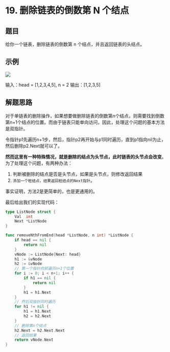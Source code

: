 # 19. 删除链表的倒数第 N 个结点

## 题目

给你一个链表，删除链表的倒数第 n 个结点，并且返回链表的头结点。

## 示例

![](https://assets.leetcode.com/uploads/2020/10/03/remove_ex1.jpg)

输入：head = [1,2,3,4,5], n = 2
输出：[1,2,3,5]

## 解题思路

对于单链表的删除操作，如果想要做删除链表的倒数第n个结点，则需要找到倒数第n+1个结点的位置。而由于链表只能单向访问，因此，处理这个问题的基本方法是双指针。

令指针p1先遍历n+1步，然后，指针p2再开始与p1同时遍历，直到p1指向nil为止，然后删除p2.Next就可以了。


**然而这里有一种特殊情况，就是删除的结点为头节点，此时链表的头节点会改变**。为了处理这个问题，有两种办法：
1. 判断被删除的结点是否是头节点，如果是头节点，则修改返回结果
2. `添加一个桩结点，结果返回桩结点的Next指针`。

事实证明，方法2是更简单的，也是更通用的。

最后给出我们的实现代码：

```go
type ListNode struct {
	Val  int
	Next *ListNode
}

func removeNthFromEnd(head *ListNode, n int) *ListNode {
	if head == nil {
		return nil
	}
	vNode := ListNode{Next: head}
	h1 := &vNode
	h2 := &vNode
	// 第一个指针向前遍历n+1个位置
	for i := 0; i < n+1; i++ {
		if h1 == nil {
			return nil
		}
		h1 = h1.Next
	}
	// 然后双指针同时遍历
	for h1 != nil {
		h1 = h1.Next
		h2 = h2.Next
	}
	// 删除第n个结点
	h2.Next = h2.Next.Next
	// 返回结果
	return vNode.Next
}
```